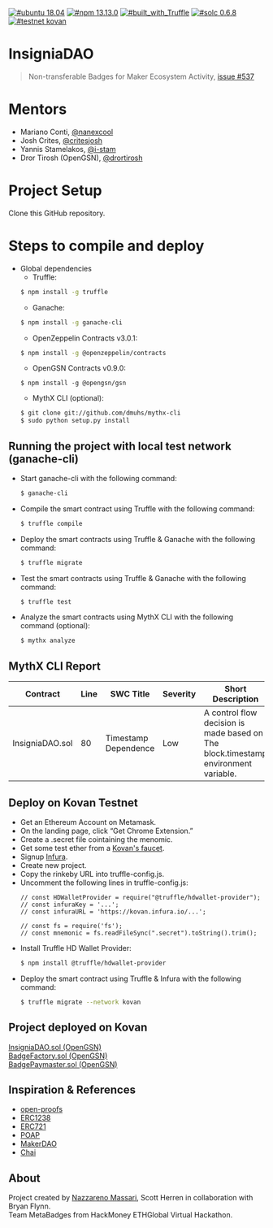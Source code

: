 [![#ubuntu 18.04](https://img.shields.io/badge/ubuntu-v18.04-orange?style=plastic)](https://ubuntu.com/download/desktop)
[![#npm 13.13.0](https://img.shields.io/badge/npm-v13.13.0-blue?style=plastic)](https://github.com/nvm-sh/nvm#installation-and-update)
[![#built_with_Truffle](https://img.shields.io/badge/built%20with-Truffle-blueviolet?style=plastic)](https://www.trufflesuite.com/)
[![#solc 0.6.8](https://img.shields.io/badge/solc-v0.6.8-brown?style=plastic)](https://github.com/ethereum/solidity/releases/tag/v0.6.8)
[![#testnet kovan](https://img.shields.io/badge/testnet-Kovan-purple?style=plastic&logo=Ethereum)]()

# InsigniaDAO

> Non-transferable Badges for Maker Ecosystem Activity, [issue #537](https://github.com/makerdao/community/issues/537)


# Mentors
- Mariano Conti, [@nanexcool](https://github.com/nanexcool)
- Josh Crites, [@critesjosh](https://github.com/critesjosh)
- Yannis Stamelakos, [@i-stam](https://github.com/i-stam)
- Dror Tirosh (OpenGSN), [@drortirosh](https://github.com/drortirosh)

Project Setup
============

Clone this GitHub repository.

# Steps to compile and deploy

  - Global dependencies
    - Truffle:
    ```sh
    $ npm install -g truffle
    ```
    - Ganache:
    ```sh
    $ npm install -g ganache-cli
    ```
    - OpenZeppelin Contracts v3.0.1:
    ```sh
    $ npm install -g @openzeppelin/contracts
    ```
    - OpenGSN Contracts v0.9.0:
    ```
    $ npm install -g @opengsn/gsn
    ```
    - MythX CLI (optional):
    ```sh
    $ git clone git://github.com/dmuhs/mythx-cli
    $ sudo python setup.py install
    ```
## Running the project with local test network (ganache-cli)

   - Start ganache-cli with the following command:
     ```sh
     $ ganache-cli
     ```
   - Compile the smart contract using Truffle with the following command:
     ```sh
     $ truffle compile
     ```
   - Deploy the smart contracts using Truffle & Ganache with the following command:
     ```sh
     $ truffle migrate
     ```
   - Test the smart contracts using Truffle & Ganache with the following command:
     ```sh
     $ truffle test
     ```
   - Analyze the smart contracts using MythX CLI with the following command (optional):
     ```sh
     $ mythx analyze
     ```
## MythX CLI Report
Contract | Line | SWC Title | Severity | Short Description 
--- | --- | --- | --- | ---
InsigniaDAO.sol | 80 | Timestamp Dependence | Low | A control flow decision is made based on The block.timestamp environment variable.

## Deploy on Kovan Testnet
 - Get an Ethereum Account on Metamask.
 - On the landing page, click “Get Chrome Extension.”
 - Create a .secret file cointaining the menomic.
 - Get some test ether from a [Kovan's faucet](https://faucet.kovan.network/).
 - Signup [Infura](https://infura.io/).
 - Create new project.
 - Copy the rinkeby URL into truffle-config.js.
 - Uncomment the following lines in truffle-config.js:
   ```
   // const HDWalletProvider = require("@truffle/hdwallet-provider");
   // const infuraKey = '...';
   // const infuraURL = 'https://kovan.infura.io/...';

   // const fs = require('fs');
   // const mnemonic = fs.readFileSync(".secret").toString().trim();
   ```
 - Install Truffle HD Wallet Provider:
   ```sh
   $ npm install @truffle/hdwallet-provider
   ```
 - Deploy the smart contract using Truffle & Infura with the following command:
   ```sh
   $ truffle migrate --network kovan
   ```

## Project deployed on Kovan
[InsigniaDAO.sol (OpenGSN)](https://kovan.etherscan.io/address/0x098798b4aF578F9c0d933e114576d32550b24C75)  
[BadgeFactory.sol (OpenGSN)](https://kovan.etherscan.io/address/0x3Aa897f4fE6306a9C047F30b7B62555b20F63092)  
[BadgePaymaster.sol (OpenGSN)](https://kovan.etherscan.io/address/0x7Db6a577bD62e25b4f9F6cA684780DBeC356ca72)

## Inspiration & References

- [open-proofs](https://github.com/rrecuero/open-proofs)
- [ERC1238](https://github.com/ethereum/EIPs/issues/1238)
- [ERC721](https://eips.ethereum.org/EIPS/eip-721)
- [POAP](https://www.poap.xyz/)
- [MakerDAO](https://makerdao.com/en/)
- [Chai](https://chai.money/about.html)

## About

Project created by [Nazzareno Massari](https://www.nazzarenomassari.com), Scott Herren in collaboration with Bryan Flynn.  
Team MetaBadges from HackMoney ETHGlobal Virtual Hackathon.
